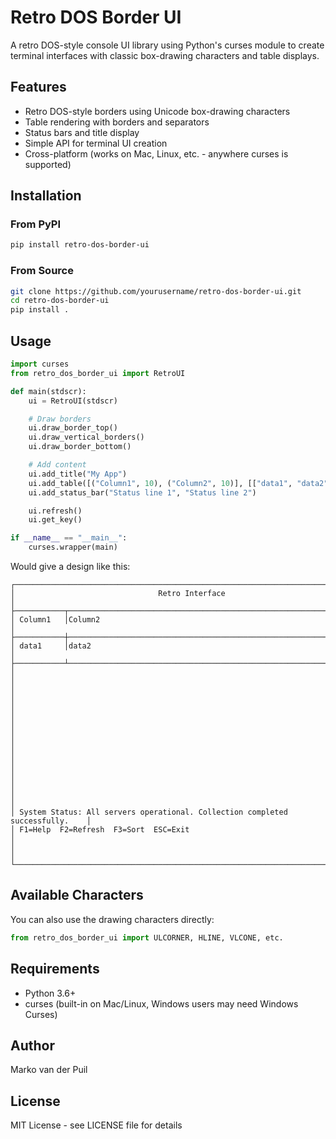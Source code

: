 # Retro DOS Border UI

A retro DOS-style console UI library using Python's curses module to create terminal interfaces with classic box-drawing characters and table displays.

## Features

- Retro DOS-style borders using Unicode box-drawing characters
- Table rendering with borders and separators
- Status bars and title display
- Simple API for terminal UI creation
- Cross-platform (works on Mac, Linux, etc. - anywhere curses is supported)

## Installation

### From PyPI
```bash
pip install retro-dos-border-ui
```

### From Source
```bash
git clone https://github.com/yourusername/retro-dos-border-ui.git
cd retro-dos-border-ui
pip install .
```

## Usage

```python
import curses
from retro_dos_border_ui import RetroUI

def main(stdscr):
    ui = RetroUI(stdscr)

    # Draw borders
    ui.draw_border_top()
    ui.draw_vertical_borders()
    ui.draw_border_bottom()

    # Add content
    ui.add_title("My App")
    ui.add_table([("Column1", 10), ("Column2", 10)], [["data1", "data2"]])
    ui.add_status_bar("Status line 1", "Status line 2")

    ui.refresh()
    ui.get_key()

if __name__ == "__main__":
    curses.wrapper(main)
```

Would give a design like this:
```
┌───────────────────────────────────────────────────────────────────────────────┐
│                                Retro Interface                                │
├───────────┬───────────────────────────────────────────────────────────────────┤
│ Column1   │Column2                                                            │
├───────────┼───────────────────────────────────────────────────────────────────┤
│ data1     │data2                                                              │
├───────────┴───────────────────────────────────────────────────────────────────┤
│                                                                               │
│                                                                               │
│                                                                               │
│                                                                               │
│                                                                               │
│                                                                               │
│                                                                               │
│                                                                               │
│ System Status: All servers operational. Collection completed successfully.    │
│ F1=Help  F2=Refresh  F3=Sort  ESC=Exit                                        │
│                                                                               │
└───────────────────────────────────────────────────────────────────────────────┘
```

## Available Characters

You can also use the drawing characters directly:
```python
from retro_dos_border_ui import ULCORNER, HLINE, VLCONE, etc.
```

## Requirements

- Python 3.6+
- curses (built-in on Mac/Linux, Windows users may need Windows Curses)

## Author

Marko van der Puil

## License

MIT License - see LICENSE file for details
